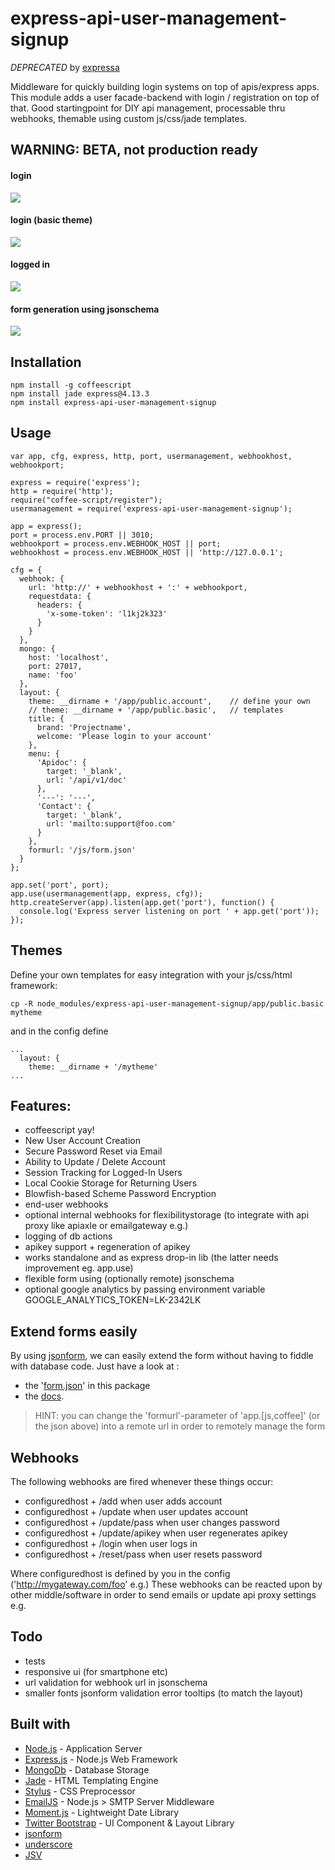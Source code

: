 express-api-user-management-signup
==================================

*DEPRECATED* by [expressa](https://www.npmjs.com/package/expressa)

Middleware for quickly building login systems on top of apis/express apps. This module adds a user facade-backend with login / registration on top of that. Good startingpoint for DIY api management, processable thru webhooks, themable using custom js/css/jade templates.

## WARNING: BETA, not production ready

#### login
<img src=".res/login.png">

#### login (basic theme)

<img src=".res/login.basic.png">

#### logged in 
<img src=".res/loggedin.png">

#### form generation using jsonschema
<img src=".res/webhooks.png">

## Installation 

    npm install -g coffeescript 
    npm install jade express@4.13.3
    npm install express-api-user-management-signup

## Usage 

    var app, cfg, express, http, port, usermanagement, webhookhost, webhookport;
  
    express = require('express');
    http = require('http');
    require("coffee-script/register");
    usermanagement = require('express-api-user-management-signup');
  
    app = express();
    port = process.env.PORT || 3010;
    webhookport = process.env.WEBHOOK_HOST || port;
    webhookhost = process.env.WEBHOOK_HOST || 'http://127.0.0.1';
  
    cfg = {
      webhook: {
        url: 'http://' + webhookhost + ':' + webhookport,
        requestdata: {
          headers: {
            'x-some-token': 'l1kj2k323'
          }
        }
      },
      mongo: {
        host: 'localhost',
        port: 27017,
        name: 'foo'
      },
      layout: {
        theme: __dirname + '/app/public.account',    // define your own 
        // theme: __dirname + '/app/public.basic',   // templates
        title: {
          brand: 'Projectname',
          welcome: 'Please login to your account'
        },
        menu: {
          'Apidoc': {
            target: '_blank',
            url: '/api/v1/doc'
          },
          '---': '---',
          'Contact': {
            target: '_blank',
            url: 'mailto:support@foo.com'
          }
        },
        formurl: '/js/form.json'
      }
    };
  
    app.set('port', port);
    app.use(usermanagement(app, express, cfg));
    http.createServer(app).listen(app.get('port'), function() {
      console.log('Express server listening on port ' + app.get('port'));
    });

## Themes 

Define your own templates for easy integration with your js/css/html framework:

    cp -R node_modules/express-api-user-management-signup/app/public.basic mytheme

and in the config define    

    ...
      layout: {
        theme: __dirname + '/mytheme'
    ...

## Features:

* coffeescript yay!
* New User Account Creation
* Secure Password Reset via Email
* Ability to Update / Delete Account
* Session Tracking for Logged-In Users
* Local Cookie Storage for Returning Users
* Blowfish-based Scheme Password Encryption
* end-user webhooks
* optional internal webhooks for flexibilitystorage (to integrate with api proxy like apiaxle or emailgateway e.g.)
* logging of db actions
* apikey support + regeneration of apikey
* works standalone and as express drop-in lib (the latter needs improvement eg. app.use)
* flexible form using (optionally remote) jsonschema
* optional google analytics by passing environment variable GOOGLE_ANALYTICS_TOKEN=LK-2342LK

## Extend forms easily

By using [jsonform](https://github.com/joshfire/jsonform), we can easily extend the form without having to fiddle with database code.
Just have a look at :

* the '[form.json](https://github.com/coderofsalvation/express-api-user-management-signup/blob/master/app/public.account/js/form.json)' in this package
* the [docs](http://github.com/joshfire/jsonform/wiki).

> HINT: you can change the 'formurl'-parameter of 'app.[js,coffee]' (or the json above) into a remote url in order to remotely manage the form 

## Webhooks

The following webhooks are fired whenever these things occur:

* configuredhost + /add 
    when user adds account
* configuredhost + /update 
    when user updates account
* configuredhost + /update/pass 
    when user changes password
* configuredhost + /update/apikey
    when user regenerates apikey
* configuredhost + /login
    when user logs in
* configuredhost + /reset/pass
    when user resets password

Where configuredhost is defined by you in the config ('http://mygateway.com/foo' e.g.)
These webhooks can be reacted upon by other middle/software in order to 
 send emails or update api proxy settings e.g.

## Todo

* tests
* responsive ui (for smartphone etc)
* url validation for webhook url in jsonschema
* smaller fonts jsonform validation error tooltips (to match the layout)

## Built with

* [Node.js](http://nodejs.org/) - Application Server
* [Express.js](http://expressjs.com/) - Node.js Web Framework
* [MongoDb](http://www.mongodb.org/) - Database Storage
* [Jade](http://jade-lang.com/) - HTML Templating Engine
* [Stylus](http://learnboost.github.com/stylus/) - CSS Preprocessor
* [EmailJS](http://github.com/eleith/emailjs) - Node.js > SMTP Server Middleware
* [Moment.js](http://momentjs.com/) - Lightweight Date Library
* [Twitter Bootstrap](http://twitter.github.com/bootstrap/) - UI Component & Layout Library
* [jsonform](http://developer.joshfire.com/doc/dev/ref/jsonform)
* [underscore](http://documentcloud.github.com/underscore)
* [JSV](https://github.com/garycourt/JSV)
